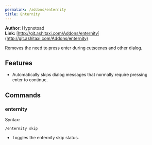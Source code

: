 ```yaml
---
permalink: /addons/enternity
title: Enternity
---
```


**Author:** Hypnotoad<br/>
**Link:** [http://git.ashitaxi.com/Addons/enternity](http://git.ashitaxi.com/Addons/enternity)

Removes the need to press enter during cutscenes and other dialog.

## Features

  * Automatically skips dialog messages that normally require pressing enter to continue.

## Commands

### enternity
Syntax:
```
/enternity skip
```
  * Toggles the enternity skip status.